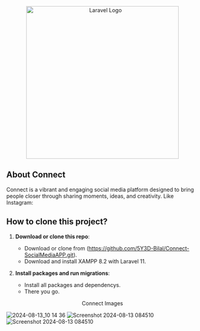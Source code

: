 <p align="center"><a href="https://laravel.com" target="_blank"><img src="https://raw.githubusercontent.com/laravel/art/master/logo-lockup/5%20SVG/2%20CMYK/1%20Full%20Color/laravel-logolockup-cmyk-red.svg" width="400" alt="Laravel Logo"></a></p>

## About Connect

Connect is a vibrant and engaging social media platform designed to bring people closer through sharing moments, ideas, and creativity. Like Instagram:

## How to clone this project?

1. **Download or clone this repo**:
   - Download or clone from (https://github.com/5Y3D-Bilal/Connect-SocialMediaAPP.git).
   - Download and install XAMPP 8.2 with Laravel 11.
  
    
2. **Install packages and run migrations**:
   - Install all packages and dependencys.
   - There you go.

<p align="center"> Connect Images </p>

![2024-08-13_10 14 36](https://firebasestorage.googleapis.com/v0/b/instagram-c1caa.appspot.com/o/1727825408512-connect3.png?alt=media&token=1fb03bc5-21f1-45d6-958b-25be3554a9c5)
![Screenshot 2024-08-13 084510](https://firebasestorage.googleapis.com/v0/b/instagram-c1caa.appspot.com/o/1727825394059-connect2.png?alt=media&token=cf1c7c39-3326-4c15-909a-e290363bf006)
![Screenshot 2024-08-13 084510](https://firebasestorage.googleapis.com/v0/b/instagram-c1caa.appspot.com/o/1727825370260-connect1.png?alt=media&token=2479de3f-0b65-4e35-9e02-335f0cae3023)
